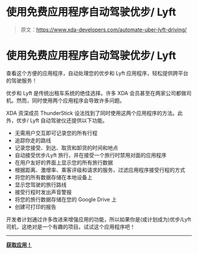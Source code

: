 # 使用免费应用程序自动驾驶优步/ Lyft

> 原文：<https://www.xda-developers.com/automate-uber-lyft-driving/>

# 使用免费应用程序自动驾驶优步/ Lyft

查看这个方便的应用程序，自动处理您的优步和 Lyft 应用程序，轻松提供跨平台的驾驶服务！

优步和 Lyft 是传统出租车系统的绝佳选择。许多 XDA 会员甚至在两家公司都做司机。然而，同时使用两个应用程序会导致许多问题。

XDA 资深成员 ThunderStick 设法找到了同时使用这两个应用程序的方法。此外，优步/ Lyft 自动驾驶仪还提供以下功能。

*   无需用户交互即可记录您的所有行程
*   追踪你走的路线
*   记录您接受、到达、取货和卸货的时间和地点
*   自动接受优步/Lyft 旅行，并在接受一个旅行时禁用对面的应用程序
*   在用户友好的界面上显示您的所有旅行数据
*   根据距离、激增率、乘客评级和请求的服务，过滤应用程序接受行程的方式
*   将您的所有数据存储在本地设备上
*   显示您驾驶的旅行路线
*   接受行程时发出声音警报
*   将您的旅行数据存储在您的 Google Drive 上
*   创建可打印的报告

开发者计划通过许多改进来增强应用的功能，所以如果你是(或计划成为)优步/Lyft 司机，这绝对是一个有趣的项目。试试这个应用程序吧！

* * *

[**获取应用！**](https://forum.xda-developers.com/android/apps-games/app-uber-lyft-automated-driver-t3652037)